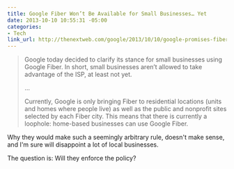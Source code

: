 ```yaml
---
title: Google Fiber Won’t Be Available for Small Businesses… Yet
date: 2013-10-10 10:55:31 -05:00
categories:
- Tech
link_url: http://thenextweb.com/google/2013/10/10/google-promises-fiber-for-small-businesses-in-the-future-but-you-can-use-the-isp-if-you-work-from-home/
---
```


>Google today decided to clarify its stance for small businesses using Google Fiber. In short, small businesses aren’t allowed to take advantage of the ISP, at least not yet.
>
>…
>
>Currently, Google is only bringing Fiber to residential locations (units and homes where people live) as well as the public and nonprofit sites selected by each Fiber city. This means that there is currently a loophole: home-based businesses can use Google Fiber.

Why they would make such a seemingly arbitrary rule, doesn't make sense, and I'm sure will disappoint a lot of local businesses.

The question is: Will they enforce the policy?
